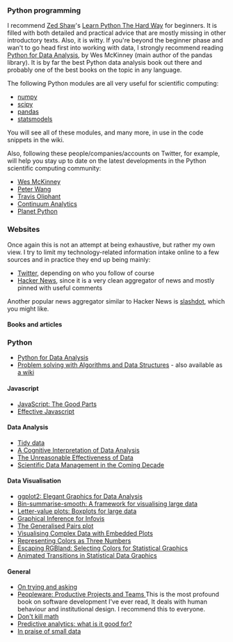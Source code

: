 
### Python programming

I recommend [Zed Shaw](https://twitter.com/zedshaw)'s [Learn Python The Hard Way](http://learnpythonthehardway.org/) for beginners. It is filled with both detailed and practical advice that are mostly missing in other introductory texts. Also, it is witty. If you're beyond the beginner phase and wan't to go head first into working with data, I strongly recommend reading [Python for Data Analysis](http://shop.oreilly.com/product/0636920023784.do), by Wes McKinney (main author of the pandas library). It is by far the best Python data analysis book out there and probably one of the best books on the topic in any language. 

The following Python modules are all very useful for scientific computing:
* [numpy](http://www.numpy.org/)
* [scipy](http://www.scipy.org/)
* [pandas](http://pandas.pydata.org/)
* [statsmodels](http://statsmodels.sourceforge.net/stable/)

You will see all of these modules, and many more, in use in the code snippets in the wiki.

Also, following these people/companies/accounts on Twitter, for example, will help you stay up to date on the latest developments in the Python scientific computing community:
* [Wes McKinney](https://twitter.com/wesmckinn)
* [Peter Wang](https://twitter.com/pwang)
* [Travis Oliphant](https://twitter.com/teoliphant)
* [Continuum Analytics](https://twitter.com/ContinuumIO)
* [Planet Python](https://twitter.com/planetpython)

### Websites

Once again this is not an attempt at being exhaustive, but rather my own view. I try to limit my technology-related information intake online to a few sources and in practice they end up being mainly:

* [Twitter](https://twitter.com/lcdutoit), depending on who you follow of course
* [Hacker News](https://news.ycombinator.com/), since it is a very clean aggregator of news and mostly pinned with useful comments

Another popular news aggregator similar to Hacker News is [slashdot](http://slashdot.org/), which you might like.

#### Books and articles

### Python
* [Python for Data Analysis](http://shop.oreilly.com/product/0636920023784.do)
* [Problem solving with Algorithms and Data Structures](http://www.amazon.com/Problem-Solving-Algorithms-Structures-Python/dp/1590280539) - also available as [a wiki](http://interactivepython.org/courselib/static/pythonds/index.html)

#### Javascript
* [JavaScript: The Good Parts](http://shop.oreilly.com/product/9780596517748.do)
* [Effective Javascript](http://effectivejs.com/)

#### Data Analysis
* [Tidy data](http://vita.had.co.nz/papers/tidy-data.pdf)
* [A Cognitive Interpretation of Data Analysis](http://vita.had.co.nz/papers/sensemaking.pdf)
* [The Unreasonable Effectiveness of Data](https://static.googleusercontent.com/media/research.google.com/en//pubs/archive/35179.pdf)
* [Scientific Data Management in the Coming Decade](http://research.microsoft.com/pubs/64537/tr-2005-10.pdf)

#### Data Visualisation
* [ggplot2: Elegant Graphics for Data Analysis](http://www.amazon.com/ggplot2-Elegant-Graphics-Data-Analysis/dp/0387981403)
* [Bin-summarise-smooth: A framework for visualising large data](http://vita.had.co.nz/papers/bigvis.pdf)
* [Letter-value plots: Boxplots for large data](http://vita.had.co.nz/papers/letter-value-plot.pdf)
* [Graphical Inference for Infovis](http://vita.had.co.nz/papers/inference-infovis.pdf)
* [The Generalised Pairs plot](http://vita.had.co.nz/papers/gpp.pdf)
* [Visualising Complex Data with Embedded Plots](http://vita.had.co.nz/papers/embedded-plots.pdf)
* [Representing Colors as Three Numbers](http://www.stonesc.com/pubs/Stone%20CGA%2007-2005.pdf)
* [Escaping RGBland: Selecting Colors for Statistical Graphics](http://statmath.wu.ac.at/~zeileis/papers/Zeileis+Hornik+Murrell-2009.pdf)
* [Animated Transitions in Statistical Data Graphics](http://vis.stanford.edu/files/2007-AnimatedTransitions-InfoVis.pdf)

#### General
* [On trying and asking](https://blogs.akamai.com/2013/10/you-must-try-and-then-you-must-ask.html)
* [Peopleware: Productive Projects and Teams ](http://www.amazon.com/Peopleware-Productive-Projects-Teams-3rd/dp/0321934113/) This is the most profound book on software development I've ever read, It deals with human behaviour and institutional design. I recommend this to everyone.
* [Don't kill math](http://www.evanmiller.org/dont-kill-math.html)
* [Predictive analytics: what is it good for?](http://www.evanmiller.org/predictive-analytics.html)
* [In praise of small data](http://www.evanmiller.org/small-data.html)
